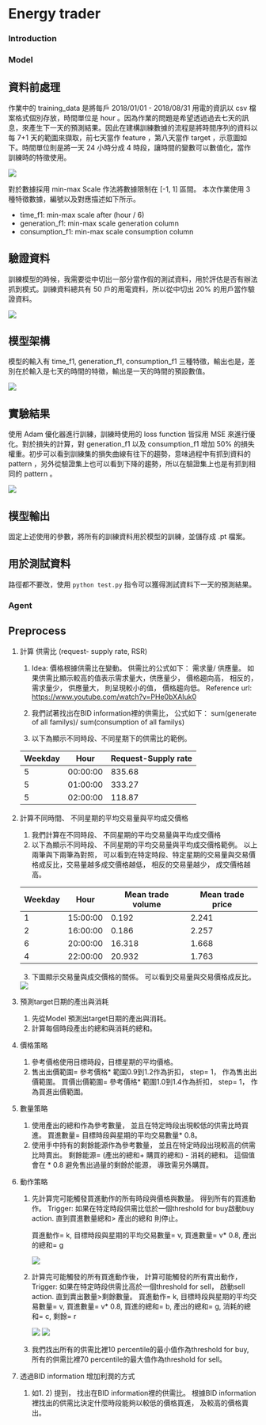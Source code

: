 # Energy trader





### Introduction

### Model

## 資料前處理

作業中的 training_data 是將每戶 2018/01/01 - 2018/08/31 用電的資訊以 csv 檔案格式個別存放，時間單位是 hour 。因為作業的問題是希望透過過去七天的訊息，來產生下一天的預測結果。因此在建構訓練數據的流程是將時間序列的資料以每 7+1 天的範圍來擷取，前七天當作 feature ，第八天當作 target ，示意圖如下。時間單位則是將一天 24 小時分成 4 時段，讓時間的變數可以數值化，當作訓練時的特徵使用。

<img src="./val-Process.drawio.png"/> 

對於數據採用 min-max Scale 作法將數據限制在 [-1, 1] 區間。
本次作業使用 3 種特徵數據，編號以及對應描述如下所示。

- time_f1: min-max scale after (hour / 6)
- generation_f1: min-max scale generation column
- consumption_f1: min-max scale consumption column


## 驗證資料

訓練模型的時候，我需要從中切出一部分當作假的測試資料，用於評估是否有辦法抓到模式。訓練資料總共有 50 戶的用電資料，所以從中切出 20% 的用戶當作驗證資料。

<img src='./val-Validation.drawio.png' />

## 模型架構

模型的輸入有 time_f1, generation_f1, consumption_f1 三種特徵，輸出也是，差別在於輸入是七天的時間的特徵，輸出是一天的時間的預設數值。

<img src='./val-model.drawio.png' />

##  實驗結果

使用 Adam 優化器進行訓練，訓練時使用的 loss function 皆採用 MSE 來進行優化。對於損失的計算，對 generation_f1 以及 consumption_f1 增加 50% 的損失權重。初步可以看到訓練集的損失曲線有往下的趨勢，意味過程中有抓到資料的 pattern ，另外從驗證集上也可以看到下降的趨勢，所以在驗證集上也是有抓到相同的 pattern 。

<img src='./Figure_1.png' />

##  模型輸出

固定上述使用的參數，將所有的訓練資料用於模型的訓練，並儲存成 .pt 檔案。

##  用於測試資料

路徑都不要改，使用 `python test.py` 指令可以獲得測試資料下一天的預測結果。



### Agent

## Preprocess
1. 計算 供需比 (request- supply rate, RSR)
    1) Idea: 價格根據供需比在變動。 供需比的公式如下： 需求量/ 供應量。 如果供需比顯示較高的值表示需求量大，供應量少， 價格趨向高， 相反的， 需求量少， 供應量大， 則呈現較小的值， 價格趨向低。
    Reference url: https://www.youtube.com/watch?v=PHe0bXAIuk0

    2) 我們試著找出在BID information裡的供需比， 公式如下： sum(generate of all familys)/ sum(consumption of all familys)

    3) 以下為顯示不同時段、不同星期下的供需比的範例。 
    

    | Weekday | Hour     | Request-Supply rate |  
    |---------|----------|----------------------|
    | 5       | 00:00:00 | 835.68               |   
    | 5       | 01:00:00 | 333.27               | 
    | 5       | 02:00:00 | 118.87               | 

2. 計算不同時間、 不同星期的平均交易量與平均成交價格
    1) 我們計算在不同時段、 不同星期的平均交易量與平均成交價格
    2) 以下為顯示不同時段、 不同星期的平均交易量與平均成交價格範例。 以上兩筆與下兩筆為對照， 可以看到在特定時段、特定星期的交易量與交易價格成反比，交易量越多成交價格越低， 相反的交易量越少， 成交價格越高。 

    | Weekday | Hour     | Mean trade volume | Mean trade price |   
    |---------|----------|-------------------|------------------|
    | 1       | 15:00:00 | 0.192             | 2.241            |   
    | 2       | 16:00:00 | 0.186             | 2.257            |   
    | 6       | 20:00:00 | 16.318            | 1.668            |   
    | 4       | 22:00:00 | 20.932            | 1.763            |   

    3) 下圖顯示交易量與成交價格的關係。 可以看到交易量與交易價格成反比。
    <img src='./trade_volume_price_relation.png' />


3. 預測target日期的產出與消耗
    1) 先從Model 預測出target日期的產出與消耗。
    3) 計算每個時段產出的總和與消耗的總和。 
    
4. 價格策略
    1) 參考價格使用目標時段，目標星期的平均價格。
    2) 售出出價範圍= 參考價格* 範圍0.9到1.2作為折扣， step= 1， 作為售出出價範圍。 買價出價範圍=  參考價格* 範圍1.0到1.4作為折扣， step= 1， 作為買進出價範圍。 
    

5. 數量策略
    1) 使用產出的總和作為參考數量， 並且在特定時段出現較低的供需比時買進。 買進數量= 目標時段與星期的平均交易數量* 0.8。
    2) 使用手中持有的剩餘能源作為參考數量， 並且在特定時段出現較高的供需比時賣出。 剩餘能源= (產出的總和+ 購買的總和) - 消耗的總和。 這個值會在 * 0.8 避免售出過量的剩餘於能源， 導致需另外購買。
    
    
6. 動作策略
    1) 先計算完可能觸發買進動作的所有時段與價格與數量。 得到所有的買進動作。 Trigger: 如果在特定時段供需比低於一個threshold for buy啟動buy action. 直到買進數量總和> 產出的總和 則停止。
    
       買進動作= k, 目標時段與星期的平均交易數量= v, 買進數量= v* 0.8, 產出的總和= g
           
       <img src="./trigger_for_buy.png"/>

       

    2) 計算完可能觸發的所有買進動作後， 計算可能觸發的所有賣出動作， Trigger: 如果在特定時段供需比高於一個threshold for sell， 啟動sell action. 直到賣出數量>剩餘數量。
       買進動作= k, 目標時段與星期的平均交易數量= v, 買進數量= v* 0.8, 買進的總和= b, 產出的總和= g, 消耗的總和= c, 剩餘= r

       <img src="./r_g_b_c.png" />




       <img src="./trigger_for_sell.png" />

    3) 我們找出所有的供需比裡10 percentile的最小值作為threshold for buy, 所有的供需比裡70 percentile的最大值作為threshold for sell。
    


7. 透過BID information 增加利潤的方式
    1) 如1. 2) 提到， 找出在BID information裡的供需比。 根據BID information裡找出的供需比決定什麼時段能夠以較低的價格買進， 及較高的價格賣出。







